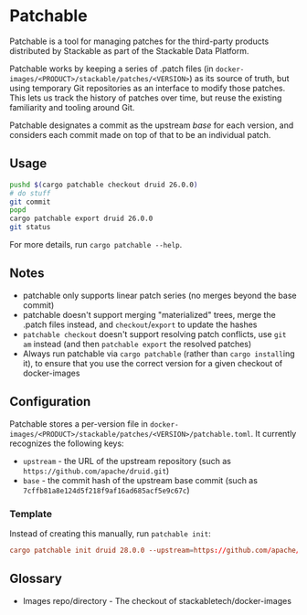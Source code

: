 # Patchable

Patchable is a tool for managing patches for the third-party products distributed by Stackable as part of the Stackable Data Platform.

Patchable works by keeping a series of .patch files (in `docker-images/<PRODUCT>/stackable/patches/<VERSION>`)
as its source of truth, but using temporary Git repositories as an interface to modify those patches.
This lets us track the history of patches over time, but reuse the existing familiarity and tooling around Git.

Patchable designates a commit as the upstream _base_ for each version, and considers each commit made on top of that
to be an individual patch.

## Usage

```sh
pushd $(cargo patchable checkout druid 26.0.0)
# do stuff
git commit
popd
cargo patchable export druid 26.0.0
git status
```

For more details, run `cargo patchable --help`.

## Notes

- patchable only supports linear patch series (no merges beyond the base commit)
- patchable doesn't support merging "materialized" trees, merge the .patch files instead, and `checkout`/`export` to update the hashes
- `patchable checkout` doesn't support resolving patch conflicts, use `git am` instead (and then `patchable export` the resolved patches)
- Always run patchable via `cargo patchable` (rather than `cargo install`ing it), to ensure that you use the correct version for a given checkout of docker-images

## Configuration

Patchable stores a per-version file in `docker-images/<PRODUCT>/stackable/patches/<VERSION>/patchable.toml`.
It currently recognizes the following keys:

- `upstream` - the URL of the upstream repository (such as `https://github.com/apache/druid.git`)
- `base` - the commit hash of the upstream base commit (such as `7cffb81a8e124d5f218f9af16ad685acf5e9c67c`)

### Template

Instead of creating this manually, run `patchable init`:

```toml
cargo patchable init druid 28.0.0 --upstream=https://github.com/apache/druid.git --base=druid-28.0.0
```

## Glossary

- Images repo/directory - The checkout of stackabletech/docker-images
